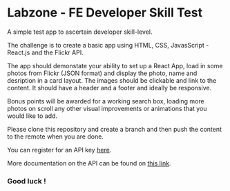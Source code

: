 # Labzone - FE Developer Skill Test

A simple test app to ascertain developer skill-level.

The challenge is to create a basic app using HTML, CSS, JavasScript - React.js and the Flickr API.

The app should demonstate your ability to set up a React App, load in some photos from Flickr (JSON format) and display the photo, name and desription in a card layout. The images should be clickable and link to the content. It should have a header and a footer and ideally be responsive.

Bonus points will be awarded for a working search box, loading more photos on scroll any other visual improvements or animations that you would like to add.

Please clone this repository and create a branch and then push the content to the remote when you are done.

You can register for an API key [here](https://www.flickr.com/services/apps/create/).

More documentation on the API can be found on [this link](https://www.flickr.com/services/api/).

### Good luck !
